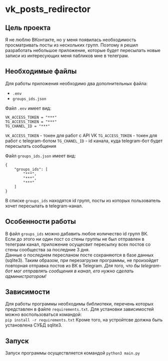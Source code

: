 # vk_posts_redirector
## Цель проекта
Я не люблю ВКонтакте, но у меня появилась необходимость просматривать посты из нескольких групп. Поэтому я решил разработать небольшое приложение, которые будет пересылать новые записи из интересующих меня пабликов мне в телеграм.


## Необходимые файлы
Для работы приложения необходимо два дополнительных файла:
- `.env`
- `groups_ids.json`

Файл `.env` имеет вид:
```
VK_ACCESS_TOKEN = "***"
TG_ACCESS_TOKEN = "***"
TG_CHANEL_ID = "***"
```
`VK_ACCESS_TOKEN` - токен для работ с API VK 
`TG_ACCESS_TOKEN` - токен для работ с telegram-ботом
`TG_CHANEL_ID` - id канала, куда telegram-бот будет пересылать сообщения


Файл `groups_ids.json` имеет вид:
```
{
    "groups_ids": [
        "***",
        "***",
        "***"
    ]
}
```
В списке `groups_ids` находятся id групп, посты из которых пользователь хочет пересылать в telegram-канал.


## Особенности работы
В файл `groups_ids` можно дабавить любое количество id групп ВК.<br>
Если до этого ни один пост со стены группы не был отправлен в телеграм канал, приложение осущесвит пересылку всех постов со стены сообщества за последние 3 дня.<br>
Данные о последнем пересланом посте сохраняются в базе данных (sqlite3). Таким образом, при перезагрузке программы, не произойдет повторная отправка постов из ВК в Telegram.
*Для того, что бы telegram-бот мог отправлять сообщения в канал, его нужно сделать администратором!*


## Зависимости
Для работы программы необходимы библиотеки, перечень которых представлен в файле `requirements.txt`.
Для установки зависимостей можно воспользоваться командой:<br>
`pip install -r requirements.txt`
Кроме того, на устройтсве должна быть установлена СУБД sqlite3.

## Запуск
Запуск программы осуществляется командой `python3 main.py`